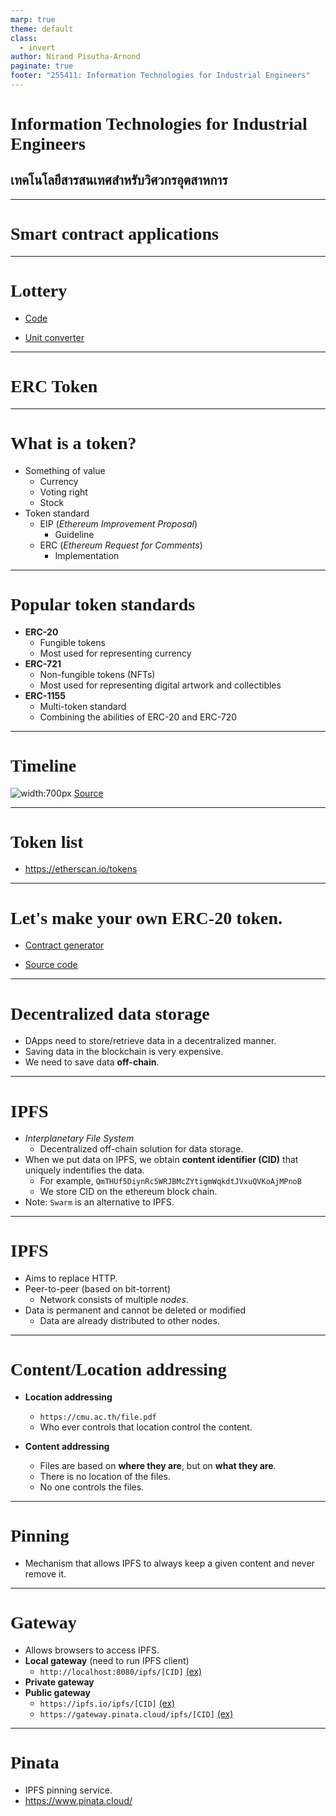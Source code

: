 ```yaml
---
marp: true
theme: default
class:
  - invert
author: Nirand Pisutha-Arnond
paginate: true
footer: "255411: Information Technologies for Industrial Engineers"
---
```


<style>
@import url('https://fonts.googleapis.com/css2?family=Prompt:ital,wght@0,100;0,300;0,400;0,700;1,100;1,300;1,400;1,700&display=swap');

    :root {
    font-family: Prompt;
    --hl-color: #D57E7E;
}
h1 {
  font-family: Prompt
}
</style>

# Information Technologies for Industrial Engineers

## เทคโนโลยีสารสนเทศสำหรับวิศวกรอุตสาหการ

---

# Smart contract applications

---

# Lottery

- [Code](https://gist.github.com/nnnpooh/ea23ffda5f7f74dd6a6d46afb7b03ed3#file-lottery-sol)

- [Unit converter](https://coinguides.org/ethereum-unit-converter-gwei-ether/)

---

# ERC Token

---

# What is a token?

- Something of value
  - Currency
  - Voting right
  - Stock
- Token standard
  - EIP (_Ethereum Improvement Proposal_)
    - Guideline
  - ERC (_Ethereum Request for Comments_)
    - Implementation

---

# Popular token standards

- **ERC-20**
  - Fungible tokens
  - Most used for representing currency
- **ERC-721**
  - Non-fungible tokens (NFTs)
  - Most used for representing digital artwork and collectibles
- **ERC-1155**
  - Multi-token standard
  - Combining the abilities of ERC-20 and ERC-720

---

# Timeline

![width:700px](./img/token_timeline.jpg)
[Source](https://www.leewayhertz.com/erc-20-vs-erc-721-vs-erc-1155/)

---

# Token list

- https://etherscan.io/tokens

---

# Let's make your own ERC-20 token.

- [Contract generator](https://docs.openzeppelin.com/contracts/4.x/wizard)

- [Source code](https://github.com/OpenZeppelin/openzeppelin-contracts/blob/master/contracts/token/ERC20/ERC20.sol)

---

# Decentralized data storage

- DApps need to store/retrieve data in a decentralized manner.
- Saving data in the blockchain is very expensive.
- We need to save data **off-chain**.

---

# IPFS

- _Interplanetary File System_
  - Decentralized off-chain solution for data storage.
- When we put data on IPFS, we obtain **content identifier (CID)** that uniquely indentifies the data.
  - For example, `QmTHUf5DiynRc5WRJBMcZYtigmWqkdtJVxuQVKoAjMPnoB`
  - We store CID on the ethereum block chain.
- Note: `Swarm` is an alternative to IPFS.

---

# IPFS

- Aims to replace HTTP.
- Peer-to-peer (based on bit-torrent)
  - Network consists of multiple _nodes_.
- Data is permanent and cannot be deleted or modified
  - Data are already distributed to other nodes.

---

# Content/Location addressing

- **Location addressing**

  - `https://cmu.ac.th/file.pdf`
  - Who ever controls that location control the content.

- **Content addressing**
  - Files are based on **where they are**, but on **what they are**.
  - There is no location of the files.
  - No one controls the files.

---

# Pinning

- Mechanism that allows IPFS to always keep a given content and never remove it.

---

# Gateway

- Allows browsers to access IPFS.
- **Local gateway** (need to run IPFS client)
  - `http://localhost:8080/ipfs/[CID]` [(ex)](http://localhost:8080/ipfs/QmTHUf5DiynRc5WRJBMcZYtigmWqkdtJVxuQVKoAjMPnoB)
- **Private gateway**
- **Public gateway**
  - `https://ipfs.io/ipfs/[CID]` [(ex)](https://gateway.pinata.cloud/ipfs/QmTHUf5DiynRc5WRJBMcZYtigmWqkdtJVxuQVKoAjMPnoB)
  - `https://gateway.pinata.cloud/ipfs/[CID]` [(ex)](https://gateway.pinata.cloud/ipfs/QmTHUf5DiynRc5WRJBMcZYtigmWqkdtJVxuQVKoAjMPnoB)

---

# Pinata

- IPFS pinning service.
- https://www.pinata.cloud/
